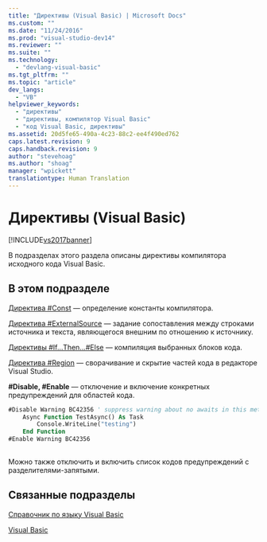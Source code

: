 ```yaml
---
title: "Директивы (Visual Basic) | Microsoft Docs"
ms.custom: ""
ms.date: "11/24/2016"
ms.prod: "visual-studio-dev14"
ms.reviewer: ""
ms.suite: ""
ms.technology: 
  - "devlang-visual-basic"
ms.tgt_pltfrm: ""
ms.topic: "article"
dev_langs: 
  - "VB"
helpviewer_keywords: 
  - "директивы"
  - "директивы, компилятор Visual Basic"
  - "код Visual Basic, директивы"
ms.assetid: 20d5fe65-490a-4c23-88c2-ee4f490ed762
caps.latest.revision: 9
caps.handback.revision: 9
author: "stevehoag"
ms.author: "shoag"
manager: "wpickett"
translationtype: Human Translation
---
```

# Директивы (Visual Basic)
[!INCLUDE[vs2017banner](../../../csharp/includes/vs2017banner.md)]

В подразделах этого раздела описаны директивы компилятора исходного кода Visual Basic.  
  
## В этом подразделе  
 [Директива \#Const](../../../visual-basic/language-reference/directives/const-directive.md) — определение константы компилятора.  
  
 [Директива \#ExternalSource](../../../visual-basic/language-reference/directives/externalsource-directive.md) — задание сопоставления между строками источника и текста, являющегося внешним по отношению к источнику.  
  
 [Директивы \#If...Then...\#Else](../../../visual-basic/language-reference/directives/if-then-else-directives.md) — компиляция выбранных блоков кода.  
  
 [Директива \#Region](../../../visual-basic/language-reference/directives/region-directive.md) — сворачивание и скрытие частей кода в редакторе Visual Studio.  
  
 **\#Disable, \#Enable** — отключение и включение конкретных предупреждений для областей кода.  
  
```vb  
#Disable Warning BC42356 ' suppress warning about no awaits in this method  
    Async Function TestAsync() As Task  
        Console.WriteLine("testing")  
    End Function  
#Enable Warning BC42356  
  
```  
  
 Можно также отключить и включить список кодов предупреждений с разделителями\-запятыми.  
  
## Связанные подразделы  
 [Справочник по языку Visual Basic](../../../visual-basic/language-reference/index.md)  
  
 [Visual Basic](../../../visual-basic/index.md)